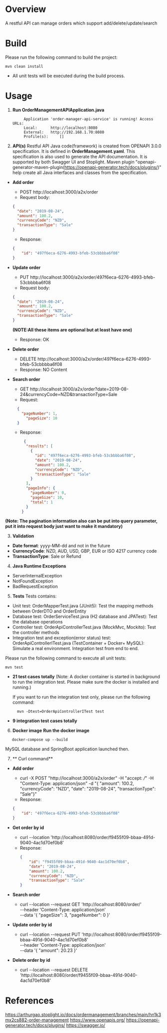# Overview
A restful API can manage orders which support add/delete/update/search

# Build
Please run the following command to build the project:
```
mvn clean install
```
* All unit tests will be executed during the build process.


# Usage

1. **Run OrderManagementAPIApplication.java**
   ```
        Application 'order-manager-api-service' is running! Access URLs:
        Local: 		http://localhost:8080
        External: 	http://192.168.1.70:8080
        Profile(s): 	[]
   ```

2. **API(s)**
Restful API Java code(framework) is created from OPENAPI 3.0.0 specification. It is defined in **OrderManagement.yaml**. This specification is also used to generate the API documentation. 
It is supported by both Swagger UI and Stoplight.
Maven plugin "openapi-generator-maven-plugin(https://openapi-generator.tech/docs/plugins/)" help create all Java interfaces and classes from the specification.

* **Add order**
    * POST http://localhost:3000/a2x/order
    * Request body:
    ```json
    {
      "date": "2019-08-24",
      "amount": 100.2,
      "currencyCode": "NZD",
      "transactionType": "Sale"
    }
    ```
    * Response:
    ```json
    {
        "id": "497f6eca-6276-4993-bfeb-53cbbbba6f08"
    }
    ```
  
* **Update order**
    * PUT http://localhost:3000/a2x/order/497f6eca-6276-4993-bfeb-53cbbbba6f08
    * Request body:
    ```json
    {
      "date": "2019-08-24",
      "amount": 100.2,
      "currencyCode": "NZD",
      "transactionType": "Sale"
    }
    ```
    **(NOTE:All these items are optional but at least have one)**
    * Response:
    OK

* **Delete order**
    * DELETE http://localhost:3000/a2x/order/497f6eca-6276-4993-bfeb-53cbbbba6f08
    * Response:
    NO Content
      
* **Search order**
    * GET http://localhost:3000/a2x/order?date=2019-08-24&currencyCode=NZD&transactionType=Sale
    * Request:
    ```json
      {
        "pageNumber": 1,
          "pageSize": 10
      }
   ```
    * Response:
    ```json
         {
          "results": [
            {
              "id": "497f6eca-6276-4993-bfeb-53cbbbba6f08",
              "date": "2019-08-24",
              "amount": 100.2,
              "currencyCode": "NZD",
              "transactionType": "Sale"
            }
          ],
          "pageInfo": {
            "pageNumber": 0,
            "pageSize": 10,
            "total": 1
          }
        }
    ```
**(Note: The pagination information also can be put into query parameter, put it into request body just want to make it mandatory)**

3. **Validation**
* **Date format**: yyyy-MM-dd and not in the future
* **CurrencyCode**: NZD, AUD, USD, GBP, EUR or ISO 4217 currency code
* **TransactionType**: Sale or Refund

4. **Java Runtime Exceptions**
- ServerInternalException
- NotFoundException
- BadRequestException

5. **Tests**
Tests contains:
* Unit test: 
  OrderMapperTest.java (JUnit5): Test the mapping methods between OrderDTO and OrderEntity
* Database test: 
  OrderServiceTest.java  (H2 database and JPATest): Test the database operations
* Controller test: 
  OrderApiControllerTest.java (MockMvc, Mockito): Test the controller methods
* Integration test and exception(error status) test: 
  OrderApiControllerITest.java (TestContainer + Docker+ MySQL): Simulate a real environment. Integration test from end to end.
   
Please run the following command to execute all unit tests:
```
mvn test
```
* **21 test cases totally**
  (Note: A docker container is started in background to run the integration test. Please make sure the docker is installed and running.)
 
  If you want to run the integration test only, please run the following command:
  ```
    mvn -Dtest=OrderApiControllerITest test
  ```
* **9 integration test cases totally**

6.  **Docker image**
  **Run the docker image**
  ```
     docker-compose up --build
   ```
  MySQL database and SpringBoot application launched then.

7. ** Curl command**
* **Add order**
    * curl -X POST "http://localhost:3000/a2x/order" -H "accept: */*" -H "Content-Type: application/json" -d "{ \"amount\": 100.2, \"currencyCode\": \"NZD\", \"date\": \"2019-08-24\", \"transactionType\": \"Sale\"}"
    * Response:
    ```json
    {
        "id": "497f6eca-6276-4993-bfeb-53cbbbba6f08"
    }
    ```
* **Get order by id**
    * curl --location 'http://localhost:8080/order/f9455f09-bbaa-491d-9040-4ac1d70ef0b8'
    * Response:
        ```json
        {
            "id": "f9455f09-bbaa-491d-9040-4ac1d70ef0b8",
            "date": "2019-08-24",
            "amount": 100.2,
            "currencyCode": "NZD",
            "transactionType": "Sale"
        }
        ```  
* **Search order**
  * curl --location --request GET 'http://localhost:8080/order/' \
    --header 'Content-Type: application/json' \
    --data '{
    "pageSize": 3,
    "pageNumber": 0
    }'
* **Update order by id**
  * curl --location --request PUT 'http://localhost:8080/order/f9455f09-bbaa-491d-9040-4ac1d70ef0b8' \
    --header 'Content-Type: application/json' \
    --data '{
    "amount": 20.23
    }'

* **Delete order by id**
  * curl --location --request DELETE 'http://localhost:8080/order/f9455f09-bbaa-491d-9040-4ac1d70ef0b8'

# References
https://arthurgao.stoplight.io/docs/ordermanagement/branches/main/hn1k3mx2cs882-order-management
https://www.openapis.org/
https://openapi-generator.tech/docs/plugins/
https://swagger.io/